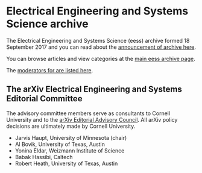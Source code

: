 # Electrical Engineering and Systems Science archive

The Electrical Engineering and Systems Science (eess) archive formed 18 September 2017 and you can read about the [announcement of archive here](../../new/eess_announce.md).

You can browse articles and view categories at the [main eess archive page](https://arxiv.org/archive/eess).

The [moderators for are listed here](https://arxiv.org/moderators#eess).

<span id="AdvisoryCommittee"></span>
## The arXiv Electrical Engineering and Systems Editorial Committee

The advisory committee members serve as consultants to Cornell University and to the [arXiv Editorial Advisory Council](../../about/people/editorial_advisory_council.md). All arXiv policy decisions are ultimately made by Cornell University.

- Jarvis Haupt, University of Minnesota (chair)
- Al Bovik, University of Texas, Austin
- Yonina Eldar, Weizmann Institute of Science
- Babak Hassibi, Caltech
- Robert Heath, University of Texas, Austin
